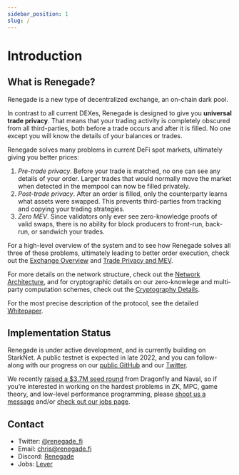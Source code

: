 ```yaml
---
sidebar_position: 1
slug: /
---
```


# Introduction

## What is Renegade?

Renegade is a new type of decentralized exchange, an on-chain dark pool.

In contrast to all current DEXes, Renegade is designed to give you **universal
trade privacy**. That means that your trading activity is completely obscured
from all third-parties, both before a trade occurs and after it is filled. No
one except you will know the details of your balances or trades.

Renegade solves many problems in current DeFi spot markets, ultimately giving you
better prices:

1. *Pre-trade privacy*. Before your trade is matched, no one can see any
   details of your order. Larger trades that would normally move the market
   when detected in the mempool can now be filled privately.
2. *Post-trade privacy*. After an order is filled, only the counterparty learns
   what assets were swapped. This prevents third-parties from tracking and
   copying your trading strategies.
3. *Zero MEV*. Since validators only ever see zero-knowledge proofs of valid
   swaps, there is no ability for block producers to front-run, back-run, or
   sandwich your trades.

For a high-level overview of the system and to see how Renegade solves all three
of these problems, ultimately leading to better order execution, check out the
[Exchange Overview](/exchange-overview/dark-pool-explainer) and [Trade
Privacy and MEV](/exchange-overview/mev).

For more details on the network structure, check out the [Network
Architecture](/exchange-overview/trade-lifecycle), and for cryptographic
details on our zero-knowlege and multi-party computation schemes, check out the
[Cryptography Details](/exchange-overview/cryptography).

For the most precise description of the protocol, see the detailed
[Whitepaper](/exchange-overview/whitepaper).

## Implementation Status

Renegade is under active development, and is currently building on StarkNet.  A
public testnet is expected in late 2022, and you can follow-along with our
progress on our [public GitHub](https://TODO) and our [Twitter](https://TODO).

We recently [raised a $3.7M seed round](https://TODO) from Dragonfly and Naval,
so if you’re interested in working on the hardest problems in ZK, MPC, game
theory, and low-level performance programming, please [shoot us a
message](https://TODO) and/or [check out our jobs page](https://TODO).

## Contact

* Twitter: [@renegade_fi](https://TODO)
* Email: [chris@renegade.fi](https://TODO)
* Discord: [Renegade](https://TODO)
* Jobs: [Lever](https://jobs.renegade.fi)

